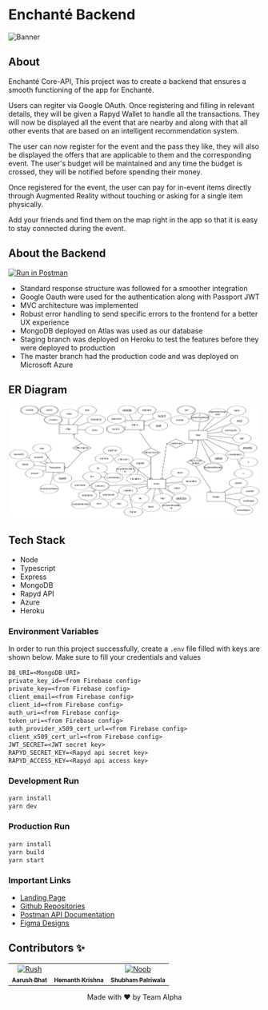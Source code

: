 # Enchanté Backend

![Banner](src/assets/banner.png)

## About

Enchanté Core-API, This project was to create a backend that ensures a smooth functioning of the app for Enchanté.

Users can regiter via Google OAuth. Once registering and filling in relevant details, they will be given a Rapyd Wallet to handle all the transactions. They will now be displayed all the event that are nearby and along with that all other events that are based on an intelligent recommendation system.

The user can now register for the event and the pass they like, they will also be displayed the offers that are applicable to them and the corresponding event. The user's budget will be maintained and any time the budget is crossed, they will be notified before spending their money.

Once registered for the event, the user can pay for in-event items directly through Augmented Reality without touching or asking for a single item physically.

Add your friends and find them on the map right in the app so that it is easy to stay connected during the event.

## About the Backend

[![Run in Postman](https://run.pstmn.io/button.svg)](https://app.getpostman.com/run-collection/daec67994e9b94414156?action=collection%2Fimport)

- Standard response structure was followed for a smoother integration
- Google Oauth were used for the authentication along with Passport JWT
- MVC architecture was implemented
- Robust error handling to send specific errors to the frontend for a better UX experience
- MongoDB deployed on Atlas was used as our database
- Staging branch was deployed on Heroku to test the features before they were deployed to production
- The master branch had the production code and was deployed on Microsoft Azure

## ER Diagram

![ER Diagram](src/assets/erd.png)

## Tech Stack

- Node
- Typescript
- Express
- MongoDB
- Rapyd API
- Azure
- Heroku

### Environment Variables

In order to run this project successfully, create a `.env` file filled with keys are shown below. Make sure to fill your credentials and values

```env
DB_URI=<MongoDB URI>
private_key_id=<from Firebase config>
private_key=<from Firebase config>
client_email=<from Firebase config>
client_id=<from Firebase config>
auth_uri=<from Firebase config>
token_uri=<from Firebase config>
auth_provider_x509_cert_url=<from Firebase config>
client_x509_cert_url=<from Firebase config>
JWT_SECRET=<JWT secret key>
RAPYD_SECRET_KEY=<Rapyd api secret key>
RAPYD_ACCESS_KEY=<Rapyd api access key>
```

### Development Run

```shell
yarn install
yarn dev
```

### Production Run

```shell
yarn install
yarn build
yarn start
```

### Important Links

- [Landing Page](https://enchante.cf/)
- [Github Repositories](https://links.enchante.cf/github)
- [Postman API Documentation](https://documenter.getpostman.com/view/11033610/Tzm5JxSi#2b2e1dd6-1f04-4876-86fa-eb554e865128)
- [Figma Designs](https://links.enchante.cf/figma)

## Contributors ✨

<table>
	<tr>
    	<td align="center">
    		<a href="https://github.com/r-ush"><img src="https://avatars.githubusercontent.com/r-ush" width="100px;" alt="Rush"/><br /><sub><b>Aarush Bhat</b></sub></a>
    	</td>
			<td align="center">
    		<a href="https://github.com/DarthBenro008"><img src="https://avatars.githubusercontent.com/DarthBenro008" width="100px;" alt=""/><br /><sub><b>Hemanth Krishna</b></sub></a>
    	</td>
		<td align="center">
			<a href="https://github.com/ShubhamPalriwala"><img src="https://avatars.githubusercontent.com/ShubhamPalriwala" width="100px;" alt="Noob"/><br /><sub><b>Shubham Palriwala</b></sub></a>
		</td>
    </tr>

</table>

<p align="center">Made with ❤ by Team Alpha</p>
